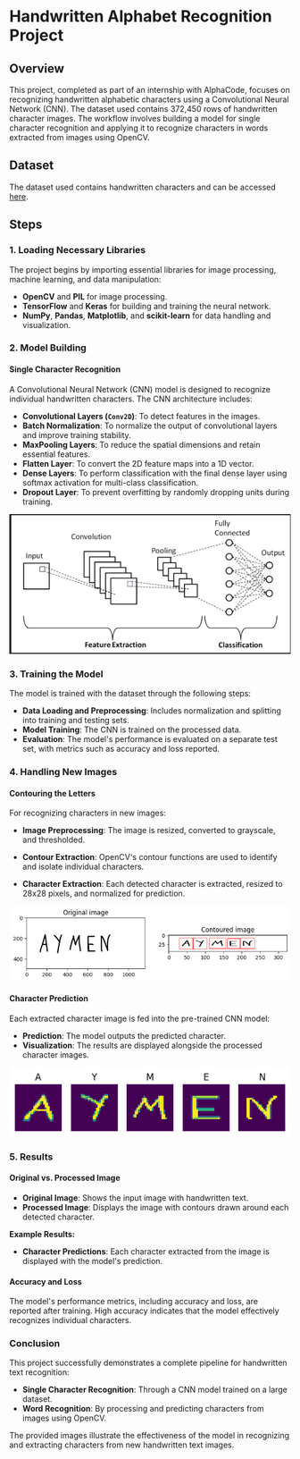 # Handwritten Alphabet Recognition Project

## Overview

This project, completed as part of an internship with AlphaCode, focuses on recognizing handwritten alphabetic characters using a Convolutional Neural Network (CNN). The dataset used contains 372,450 rows of handwritten character images. The workflow involves building a model for single character recognition and applying it to recognize characters in words extracted from images using OpenCV.

## Dataset

The dataset used contains handwritten characters and can be accessed [here](https://www.kaggle.com/datasets/sachinpatel21/az-handwritten-alphabets-in-csv-format/data).

## Steps

### 1. Loading Necessary Libraries

The project begins by importing essential libraries for image processing, machine learning, and data manipulation:

- **OpenCV** and **PIL** for image processing.
- **TensorFlow** and **Keras** for building and training the neural network.
- **NumPy**, **Pandas**, **Matplotlib**, and **scikit-learn** for data handling and visualization.

### 2. Model Building

#### Single Character Recognition

A Convolutional Neural Network (CNN) model is designed to recognize individual handwritten characters. The CNN architecture includes:

- **Convolutional Layers (`Conv2D`)**: To detect features in the images.
- **Batch Normalization**: To normalize the output of convolutional layers and improve training stability.
- **MaxPooling Layers**: To reduce the spatial dimensions and retain essential features.
- **Flatten Layer**: To convert the 2D feature maps into a 1D vector.
- **Dense Layers**: To perform classification with the final dense layer using softmax activation for multi-class classification.
- **Dropout Layer**: To prevent overfitting by randomly dropping units during training.

![CNN model](cnn.png)

### 3. Training the Model

The model is trained with the dataset through the following steps:

- **Data Loading and Preprocessing**: Includes normalization and splitting into training and testing sets.
- **Model Training**: The CNN is trained on the processed data.
- **Evaluation**: The model's performance is evaluated on a separate test set, with metrics such as accuracy and loss reported.

### 4. Handling New Images

#### Contouring the Letters

For recognizing characters in new images:

- **Image Preprocessing**: The image is resized, converted to grayscale, and thresholded.

- **Contour Extraction**: OpenCV's contour functions are used to identify and isolate individual characters.
- **Character Extraction**: Each detected character is extracted, resized to 28x28 pixels, and normalized for prediction.

![Contouring the characters](output.png)

#### Character Prediction

Each extracted character image is fed into the pre-trained CNN model:

- **Prediction**: The model outputs the predicted character.
- **Visualization**: The results are displayed alongside the processed character images.

![Character predictions](output1.png)

### 5. Results

#### Original vs. Processed Image

- **Original Image**: Shows the input image with handwritten text.
- **Processed Image**: Displays the image with contours drawn around each detected character.

**Example Results:**

- **Character Predictions**: Each character extracted from the image is displayed with the model's prediction.
#### Accuracy and Loss

The model's performance metrics, including accuracy and loss, are reported after training. High accuracy indicates that the model effectively recognizes individual characters.

### Conclusion

This project successfully demonstrates a complete pipeline for handwritten text recognition:

- **Single Character Recognition**: Through a CNN model trained on a large dataset.
- **Word Recognition**: By processing and predicting characters from images using OpenCV.

The provided images illustrate the effectiveness of the model in recognizing and extracting characters from new handwritten text images.
